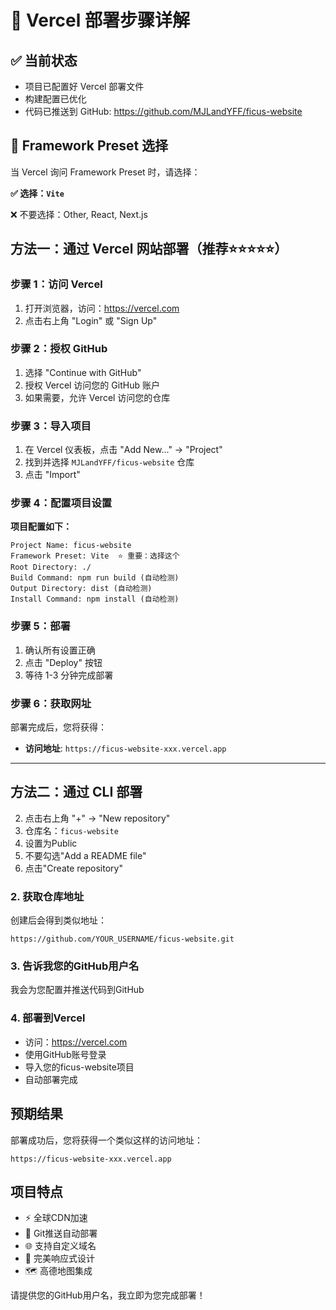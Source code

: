 # 🚀 Vercel 部署步骤详解

## ✅ 当前状态
- 项目已配置好 Vercel 部署文件
- 构建配置已优化 
- 代码已推送到 GitHub: https://github.com/MJLandYFF/ficus-website

## 🎯 Framework Preset 选择

当 Vercel 询问 Framework Preset 时，请选择：

**✅ 选择：`Vite`**

❌ 不要选择：Other, React, Next.js

## 方法一：通过 Vercel 网站部署（推荐⭐⭐⭐⭐⭐）

### 步骤 1：访问 Vercel
1. 打开浏览器，访问：https://vercel.com
2. 点击右上角 "Login" 或 "Sign Up"

### 步骤 2：授权 GitHub
1. 选择 "Continue with GitHub"
2. 授权 Vercel 访问您的 GitHub 账户
3. 如果需要，允许 Vercel 访问您的仓库

### 步骤 3：导入项目
1. 在 Vercel 仪表板，点击 "Add New..." → "Project"
2. 找到并选择 `MJLandYFF/ficus-website` 仓库
3. 点击 "Import"

### 步骤 4：配置项目设置
**项目配置如下：**

```
Project Name: ficus-website
Framework Preset: Vite  ⭐ 重要：选择这个
Root Directory: ./
Build Command: npm run build (自动检测)
Output Directory: dist (自动检测)
Install Command: npm install (自动检测)
```

### 步骤 5：部署
1. 确认所有设置正确
2. 点击 "Deploy" 按钮  
3. 等待 1-3 分钟完成部署

### 步骤 6：获取网址
部署完成后，您将获得：
- **访问地址**: `https://ficus-website-xxx.vercel.app`

---

## 方法二：通过 CLI 部署
2. 点击右上角 "+" -> "New repository"
3. 仓库名：`ficus-website`
4. 设置为Public
5. 不要勾选"Add a README file"
6. 点击"Create repository"

### 2. 获取仓库地址
创建后会得到类似地址：
```
https://github.com/YOUR_USERNAME/ficus-website.git
```

### 3. 告诉我您的GitHub用户名
我会为您配置并推送代码到GitHub

### 4. 部署到Vercel
- 访问：https://vercel.com
- 使用GitHub账号登录
- 导入您的ficus-website项目
- 自动部署完成

## 预期结果
部署成功后，您将获得一个类似这样的访问地址：
```
https://ficus-website-xxx.vercel.app
```

## 项目特点
- ⚡ 全球CDN加速
- 🔄 Git推送自动部署
- 🌐 支持自定义域名
- 📱 完美响应式设计
- 🗺️ 高德地图集成

请提供您的GitHub用户名，我立即为您完成部署！
